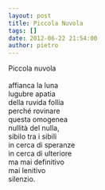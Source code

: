 ```yaml
---
layout: post
title: Piccola Nuvola
tags: []
date: 2012-06-22 21:54:00
author: pietro
---
```

Piccola nuvola<br/><br/>affianca la luna<br/>lugubre apatia<br/>della ruvida follia<br/>perché rovinare&nbsp;<br/>questa omogenea<br/>nullità del nulla,<br/>sibilo tra i sibili<br/>in cerca di speranze<br/>in cerca di ulteriore<br/>ma mai definitivo<br/>mai lenitivo<br/>silenzio.<br/>
